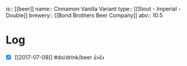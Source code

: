 is:: [[beer]]
name:: Cinnamon Vanilla Variant
type:: [[Stout - Imperial - Double]]
brewery:: [[Bond Brothers Beer Company]]
abv:: 10.5

# Log
- [x] [[2017-07-09]] #do/drink/beer 👍👍
